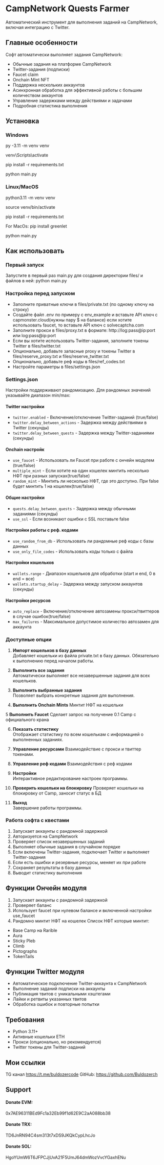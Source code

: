 # CampNetwork Quests Farmer

Автоматический инструмент для выполнения заданий на CampNetwork, включая интеграцию с Twitter.

## Главные особенности

Софт автоматически выполняет задания CampNetwork:

- Обычные задания на платформе CampNetwork
- Twitter-задания (подписки) 
- Faucet claim
- Onchain Mint NFT
- Поддержка нескольких аккаунтов
- Асинхронная обработка для эффективной работы с большим количеством аккаунтов
- Управление задержками между действиями и задачами
- Подробная статистика выполнения

## Установка

### Windows
py -3.11 -m venv venv

venv\Scripts\activate

pip install -r requirements.txt

python main.py

### Linux/MacOS
python3.11 -m venv venv

source venv/bin/activate

pip install -r requirements.txt

For MacOs:
pip install greenlet

python main.py

## Как использовать

### Первый запуск

Запустите в первый раз main.py для создания директории files/ и файлов в ней:
python main.py

### Настройка перед запуском

- Заполните приватные ключи в files/private.txt (по одному ключу на строку)
- Создайте файл .env по примеру с env_example и вставьте API ключ с capmonster.cloud(нужны пару $ на балансе) если хотите использовать faucet, то вставьте API ключ с solvecaptcha.com
- Заполните прокси в files/proxy.txt в формате: http://log:pass@ip:port или log:pass@ip:port
- Если вы хотите использовать Twitter-задания, заполните токены Twitter в files/twitter.txt
- Опционально, добавьте запасные proxy и токены Twitter в files/reserve_proxy.txt и files/reserve_twitter.txt
- Опционально, добавьте реф коды в files/ref_codes.txt
- Настройте параметры в files/settings.json

### Settings.json

Настройки поддерживают рандомизацию. Для рандомных значений указывайте диапазон min/max:

#### Twitter настройки
- `twitter.enabled` - Включение/отключение Twitter-заданий (true/false)
- `twitter.delay_between_actions` - Задержка между действиями в Twitter (секунды)
- `twitter.delay_between_quests` - Задержка между Twitter-заданиями (секунды)

#### Onchain настройк
- `use_faucet` - Использовать ли Faucet при работе с ончейн модулем (true/false)
- `multiple_mint` - Если хотите на один кошелек минтить несколько НФТ при разных запусках(true/false)
- `random_mint` - Минтить ли несколько НФТ, где это доступно. При false будет минтить 1 на кошелек(true/false)

#### Общие настройки
- `quests.delay_between_quests` - Задержка между обычными заданиями (секунды)
- `use_ssl` - Если возникают ошибки с SSL поставьте false

#### Настройки работы с реф. кодами
- `use_random_from_db` - Использовать ли рандомные реф коды с базы данных
- `use_only_file_codes` - Использовать коды только с файла 
#### Настройки кошельков
- `wallets.range` - Диапазон кошельков для обработки (start и end, 0 в end = все)
- `wallets.startup_delay` - Задержка между запуском аккаунтов (секунды)

#### Настройки ресурсов
- `auto_replace` - Включение/отключение автозамены прокси/твиттеров в случае ошибок(true/false)
- `max_failures` - Максимальное допустимое количество автозамен для аккаунта

### Доступные опции

1. **Импорт кошельков в базу данных**  
   Добавляет кошельки из файла private.txt в базу данных. Обязательно к выполнению перед началом работы.

2. **Выполнить все задания**  
   Автоматически выполняет все незавершенные задания для всех кошельков.

3. **Выполнить выбранные задания**  
   Позволяет выбрать конкретные задания для выполнения.

4. **Выполнить Onchain Mints**
   Минтит НФТ на кошельки

5 **Выполнить Faucet**
   Сделает запрос на получение 0.1 Camp с официального крана

6. **Показать статистику**  
   Отображает статистику по всем кошелькам с информацией о выполненных заданиях.

7. **Управление ресурсами**
   Взаимодействие с прокси и твиттер токенами.

8. **Управление реф кодами**
   Взаимодействия с реф кодами
   
9. **Настройки**  
   Интерактивное редактирование настроек программы.

10. **Проверить кошельки на блокировку**
   Проверяет кошельки на блокировку от Camp, заносит статус в БД

11. **Выход**  
   Завершение работы программы.

### Работа софта с квестами

1. Запускает аккаунты с рандомной задержкой
2. Авторизуется на CampNetwork
3. Проверяет список незавершенных заданий
4. Выполняет обычные задания в случайном порядке
5. Если включены Twitter-задания, подключает Twitter и выполняет Twitter-задания
6. Если есть ошибки и резервные ресурсы, меняет их при работе
7. Сохраняет результаты в базу данных
8. Выводит статистику выполнения

## Функции Ончейн модуля
1. Запускает аккаунты с рандомной задержкой
2. Проверяет баланс
3. Использует faucet при нулевом балансе и включенной настройки use_faucet
4. Рандомно минтит НФТ на кошелек
Список НФТ которые минтит:
- Base Camp на Rarible
- Aura
- Sticky Pleb
- Climb
- Pictographs
- TokenTails

## Функции Twitter модуля

- Автоматическое подключение Twitter-аккаунта к CampNetwork
- Выполнение заданий подписки на аккаунты
- Публикация твитов с уникальными хэштегами
- Лайки и ретвиты указанных твитов
- Обработка ошибок и повторные попытки

## Требования

- Python 3.11+
- Активные кошельки ETH
- Прокси (опционально, но рекомендуется)
- Twitter токены для Twitter-заданий

## Мои ссылки
TG канал https://t.me/buldozercode
GitHub: https://github.com/Buldozerch

## Support
#### Donate EVM:
0x7AE96311BEd9Fc1a32Eb99f1d62E9C2aA088bb38
#### Donate TRX:
TD6JnRN94C4sm313t7xDS9JKQkCypLhcJo
#### Donate SOL:
HgoYUmW6T6JFPCJjUvA21F5UmJ64dmWozVvcYGaxhENu
